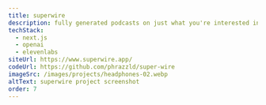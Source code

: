 ```yaml
---
title: superwire
description: fully generated podcasts on just what you're interested in
techStack:
  - next.js
  - openai
  - elevenlabs
siteUrl: https://www.superwire.app/
codeUrl: https://github.com/phrazzld/super-wire
imageSrc: /images/projects/headphones-02.webp
altText: superwire project screenshot
order: 7
---
```

